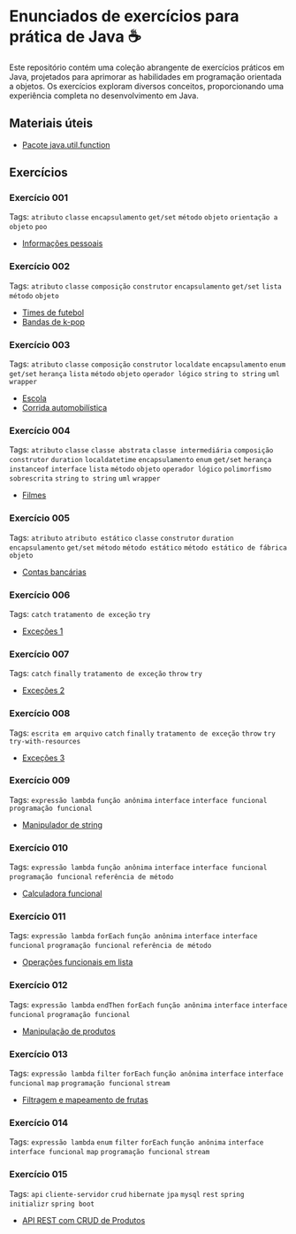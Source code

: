 # Enunciados de exercícios para prática de Java ☕

Este repositório contém uma coleção abrangente de exercícios práticos em Java, projetados para aprimorar as habilidades em programação orientada a objetos. Os exercícios exploram diversos conceitos, proporcionando uma experiência completa no desenvolvimento em Java.

## Materiais úteis

- [Pacote java.util.function](./util/java.util.function.md)

## Exercícios

### Exercício 001

Tags: `atributo` `classe` `encapsulamento` `get/set` `método` `objeto` `orientação a objeto` `poo`

- [Informações pessoais](./exercicios/exercicio-001/versao-001/README.md)

### Exercício 002

Tags: `atributo` `classe` `composição` `construtor` `encapsulamento` `get/set` `lista` `método` `objeto`

- [Times de futebol](./exercicios/exercicio-002/versao-001/README.md)
- [Bandas de k-pop](./exercicios/exercicio-002/versao-002/README.md)

### Exercício 003

Tags: `atributo` `classe` `composição` `construtor` `localdate` `encapsulamento` `enum` `get/set` `herança` `lista` `método` `objeto` `operador lógico` `string` `to string` `uml` `wrapper`

- [Escola](./exercicios/exercicio-003/versao-001/README.md)
- [Corrida automobilística](./exercicios/exercicio-003/versao-002/README.md)

### Exercício 004

Tags: `atributo` `classe` `classe abstrata` `classe intermediária` `composição` `construtor` `duration` `localdatetime` `encapsulamento` `enum` `get/set` `herança` `instanceof` `interface` `lista` `método` `objeto` `operador lógico` `polimorfismo` `sobrescrita` `string` `to string` `uml` `wrapper`

- [Filmes](./exercicios/exercicio-004/versao-001/README.md)

### Exercício 005

Tags: `atributo` `atributo estático` `classe` `construtor` `duration` `encapsulamento` `get/set` `método` `método estático` `método estático de fábrica` `objeto`

- [Contas bancárias](./exercicios/exercicio-005/versao-001/README.md)

### Exercício 006

Tags: `catch` `tratamento de exceção` `try`

- [Exceções 1](./exercicios/exercicio-006/versao-001/README.md)

### Exercício 007

Tags: `catch` `finally` `tratamento de exceção` `throw` `try`

- [Exceções 2](./exercicios/exercicio-007/versao-001/README.md)

### Exercício 008

Tags: `escrita em arquivo` `catch` `finally` `tratamento de exceção` `throw` `try` `try-with-resources`

- [Exceções 3](./exercicios/exercicio-008/versao-001/README.md)

### Exercício 009

Tags: `expressão lambda` `função anônima` `interface` `interface funcional` `programação funcional`

- [Manipulador de string](./exercicios/exercicio-009/versao-001/README.md)

### Exercício 010

Tags: `expressão lambda` `função anônima` `interface` `interface funcional` `programação funcional` `referência de método`

- [Calculadora funcional](./exercicios/exercicio-010/versao-001/README.md)

### Exercício 011

Tags: `expressão lambda` `forEach` `função anônima` `interface` `interface funcional` `programação funcional` `referência de método`

- [Operações funcionais em lista](./exercicios/exercicio-011/versao-001/README.md)

### Exercício 012

Tags: `expressão lambda` `endThen` `forEach` `função anônima` `interface` `interface funcional` `programação funcional`

- [Manipulação de produtos](./exercicios/exercicio-012/versao-001/README.md)

### Exercício 013

Tags: `expressão lambda` `filter` `forEach` `função anônima` `interface` `interface funcional` `map` `programação funcional` `stream`

- [Filtragem e mapeamento de frutas](./exercicios/exercicio-013/versao-001/README.md)

### Exercício 014

Tags: `expressão lambda` `enum` `filter` `forEach` `função anônima` `interface` `interface funcional` `map` `programação funcional` `stream`

### Exercício 015

Tags: `api` `cliente-servidor` `crud` `hibernate` `jpa` `mysql` `rest` `spring initializr` `spring boot`

- [API REST com CRUD de Produtos](./exercicios/exercicio-015/versao-001/README.md)
